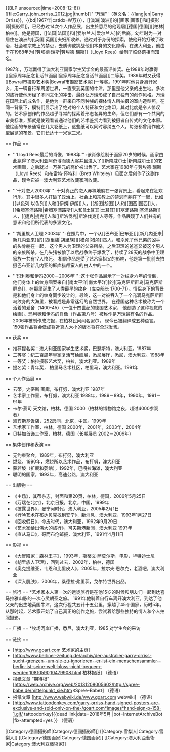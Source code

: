 {{BLP unsourced|time=2008-12-8}}
[[file:Garry_john_orriss_2012.jpg|thumb]]
'''万瑞'''（英文名：{{lang|en|Garry Orriss}}，{{bd|1967年|catIdx=W万}}），[[澳洲|澳洲]]的[[画家|画家]]和[[摄影师|摄影师]]，已经办过14次个人作品展，出生於悉尼的他现居[[德国|德国]][[柏林|柏林]]。他是德国，[[法国|法国]]和[[爱尔兰人|爱尔兰人]]的后裔，幼年时为一对居住在澳洲的[[英国|英国]]夫妇所收养。通过对于身份的探索，使他开始打破了政治，社会和宗教上的禁忌，去质询或挑战他们本身的文化障碍。在澳大利亚，他由于在1988年为[[劳埃德·瑞斯|劳埃德·瑞斯]]（Lloyd Rees）绘制了临终遗相而知名。

1987年，万瑞赢得了澳大利亚国家学生奖学金的最高评价奖。在1988年时赢得[[皇家周年纪念复活节画展|皇家周年纪念复活节画展]]二等奖，1989年时又获得[[Bowral市摄影艺术奖|Bowral市摄影艺术奖]]一等奖。1991年时他只身离开家乡，用一辆自行车周游世界，一直来到英国的牛津，那里是他父亲的出生地。多次的旅行使他历经了不同文化的冲击，最终让万瑞形成了自己独有的创作风格。万瑞在国际上的成名作，是他为一群来自不同种族的裸体情人所拍摄的室内造型照，在同一背景下，模特们显示出了绝对的个人特征和文化烙印，其对比度是令人惊叹的。艺术家创作的作品超乎寻常的探索着形态各异的生命，但它们都有一个共同的审美标准，那就是使观看者通过他们的艺术鉴赏力看到被摄者自传式的文化本原。他绘画的布景通常在几大卷纸上，这些纸可以同时容纳五个人，每张都曾用作他大型展览的布景，它们长达十一米宽三米。

== 作品 ==
* '''Lloyd Rees最后的肖像，1988年''' 
:该肖像绘制于画家20岁的时候，画家由此赢得了澳大利亚阿奇博而德大奖并且进入了[[新南威尔士|新南威尔士]]的艺术画廊，之后就以一万美元的高价被出售了。艺术家在1988年与劳埃德·瑞斯（Lloyd Rees）和布雷特·怀特利（Brett Whiteley）见面之后创作了这副作品，现今它被一澳大利亚艺术收藏家所收藏。

* '''十对恋人2000年''' 
:十对真正的恋人赤裸地躺在一张背景上，看起来在狂欢行乐。其中很多人打破了政治上，社会上和宗教上的禁忌而躺在了一起，比如[[以色列|以色列]]人和[[伊朗|伊朗]]人，[[胡图|胡图]]人和[[图西|图西]]人，[[希腊塞浦路斯|希腊塞浦路斯]]人和[[土耳其|土耳其]][[塞浦路斯|塞浦路斯]]人，[[捷克|捷克]]人和[[斯洛伐克|斯洛伐克]]人等等。作品展现了人们共有的意识和他们所代表的多源文化。

* '''胡里族人卫理 2003年''' 
:在照片中，一个从[[巴布亚|巴布亚]][[新几内亚来|新几内亚来]]的[[胡里族|胡里族]][[猎颅|猎颅]]蛮人，和杀死了他兄弟的凶手的头骨躺在一起， 这个男人为卫理的父亲所杀，之后卫理的爸爸又被这个男人的亲族所杀。在几头猪被偷了以后战争终于爆发了，持续了28天的战争中卫理家族一共有17人惨死。 相信作品是受了艺术家祖父的影响，他是第一批前去拍摄巴布亚新几内亚的稣库猎颅蛮人的白人中的一个。

* '''玛利奥和伊冯2000－2006年''' 
:这十张作品展示了一对纹身六年的情侣，他们身体上的纹身图案来自[[南太平洋|南太平洋]]的[[马克萨斯群岛|马克萨斯群岛]]，在那里诞生了人类最早的纹身（库克船长 1700-71）。情侣身下的背景是和他们身上的纹身同步设计的。最终，这一对被吞入了一个充满马克萨斯群岛纹身的大海里，被看成是非常迷幻的自然世界。 在德国这种艺术被称为一个活着的爱舍（1400-45）（一位十四世纪的德国艺术家， 他创造了这种视觉的绘画）。玛利奥和伊冯的肖像（作品第八号）被称作是万瑞最有名的作品。2006年被制作成海报，在柏林民间闻名遐尔， 现今已被翻译成五种语言。150张作品将会做成将近真人大小的版本将在全球发售。

== 获奖 ==
* 推荐提名奖：澳大利亚国家学生艺术奖，巴瑟斯特，澳大利亚。1987年
* 二等奖：纪二百周年皇家复活节绘画展，悉尼展厅，悉尼，澳大利亚。1988年
* 一等奖：柏拉摄影艺术奖，柏拉，澳大利亚。1989年
* 提名奖：青年奖， 柏里马艺术社区，柏里马，澳大利亚。1991年

== 个人作品展 ==
* 云蒂。史密斯 画廊，布打努，澳大利亚 1987年
* 艺术家工作室，布打努，澳大利亚 1988年，1989－89年，1990年，1991－91年
* 卡尔·蔡司 天文馆，柏林，德国 2000（柏林的博物馆之夜，超过4000参观者）
* 凯宾斯基饭店，252房间，北京，中国。1999年
* 艺术家工作室，柏林，德国 2000年，2001年，2003年，2004年
* 贝特加首饰工作室，柏林，德国（长期展览 2002－2009年）

== 集体创作和表演 ==
* 无约束聚会，1989年，布打努，澳大利亚
* 燃烧，1990年，燃烧所以艺术作品，布打努，澳大利亚
* 蒙若坡（扩展和萎缩），1992年，巴嘎拉海滩，澳大利亚
* 聪明的国家，1993年，高速公路，澳大利亚

== 出版物 ==
* 《主场》，其蒂杂志，封面和第20页，柏林，德国，2006年5月25日
* 《万瑞在北京》，北京日报，北京，中国，1999年
* 《披露世界》，曼宁河时代，澳大利亚，2005年2月1日
* 《行吟艺术在布达贝克找到安宁》，新消息，澳大利亚，1993年1月27日
* 《回收假日》，今皮时代，澳大利亚，1992年9月29日
* 《艺术家绘出伟大的旅行》，可夫斯港新闻，澳大利亚 199?年
* 《直从马口》，哥而布伦邮报，澳大利亚，1991年4月11日

== 影视 ==
* 《大冒險家：森林王子》，1993年，斯蒂文·萨莫尔斯，电影，华特迪士尼
* 《胡里族人卫理》，回到过去，2002年，柏林，德国
* 《奥克提维亚，韦恩和比里皮人》，2005年，拉尔夫·恩尔克，老酒吧，澳大利亚
* 《深入肌肤》，2006年，桑德拉·弗里茨，戈尔特世界出品。

== 旅行 ==
*艺术家本人第一次的远徒旅行是在他15岁的时候和朋友们一起到达喜马拉雅山脉的一次心灵朝圣之旅。
1991年他骑着自行车离开澳大利亚，到达了他父亲的出生地英国牛津，这次行程共五计十五公里，穿越了45个国家，历时5年。从那时起，艺术家开始了自己真正的创作之旅，尝试着给那些独特的情人和个人拍照摄影。

== 广播 ==
*牧场河岸广播，悉尼，澳大利亚，1985 对学生会的采访 

== 链接 ==
* [http://www.goart.com 艺术家的主页]
* [http://www.berliner-zeitung.de/archiv/der-australier-garry-orriss-sucht-grenzen--um-sie-zu-ignorieren--er-ist-ein-menschensammler--berlin-ist-seine-welt-bloss-nicht-bequem-werden,10810590,10479908.html 柏林报纸] （德语）
* 报纸文章 “期待根” [https://web.archive.org/web/20131208005602/http://spree-babe.de/mittelpunkt_sie.htm 《Spree-Babe》] （德语）
* 报纸文章 [http://www.webwiki.de/www.goart.com webwiki] （德语）
* [http://www.tattoodonkey.com/garry-orriss-hand-signed-posters-are-exclusive-and-sold-only-on-the-/goart.com*images*hand-sign-p-158-1.gif/ tattoodonkey]{{dead link|date=2018年5月 |bot=InternetArchiveBot |fix-attempted=yes }} （德语）



[[Category:德國攝影師|Category:德國攝影師]]
[[Category:雪梨人|Category:雪梨人]]
[[Category:德国画家|Category:德国画家]]
[[Category:澳大利亞藝術家|Category:澳大利亞藝術家]]